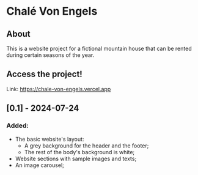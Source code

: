 # Chalé Von Engels

## About 
This is a website project for a fictional mountain house that can be rented during certain seasons of the year.

## Access the project!
Link: https://chale-von-engels.vercel.app

## [0.1] - 2024-07-24
### Added:
- The basic website's layout:
  - A grey background for the header and the footer;
  - The rest of the body's background is white;
- Website sections with sample images and texts;
- An image carousel;
